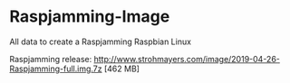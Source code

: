 # Raspjamming-Image
All data to create a Raspjamming Raspbian Linux


Raspjamming release: http://www.strohmayers.com/image/2019-04-26-Raspjamming-full.img.7z [462 MB]
